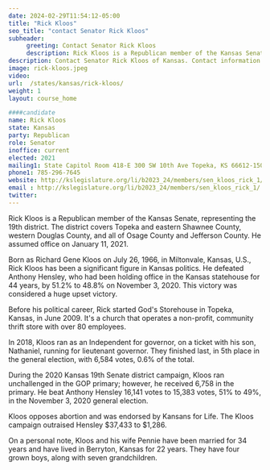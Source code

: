 ```yaml
---
date: 2024-02-29T11:54:12-05:00
title: "Rick Kloos"
seo_title: "contact Senator Rick Kloos"
subheader:
     greeting: Contact Senator Rick Kloos
     description: Rick Kloos is a Republican member of the Kansas Senate, representing the 19th district. The district covers Topeka and eastern Shawnee County, western Douglas County, and all of Osage County and Jefferson County. He assumed office on January 11, 2021.
description: Contact Senator Rick Kloos of Kansas. Contact information for Rick Kloos includes email address, phone number, and mailing address.
image: rick-kloos.jpeg
video:
url:  /states/kansas/rick-kloos/
weight: 1
layout: course_home

####candidate
name: Rick Kloos
state: Kansas
party: Republican
role: Senator
inoffice: current
elected: 2021
mailing1: State Capitol Room 418-E 300 SW 10th Ave Topeka, KS 66612-1504
phone1: 785-296-7645
website: http://kslegislature.org/li/b2023_24/members/sen_kloos_rick_1/
email : http://kslegislature.org/li/b2023_24/members/sen_kloos_rick_1/
twitter:
---
```


Rick Kloos is a Republican member of the Kansas Senate, representing the 19th district. The district covers Topeka and eastern Shawnee County, western Douglas County, and all of Osage County and Jefferson County. He assumed office on January 11, 2021.

Born as Richard Gene Kloos on July 26, 1966, in Miltonvale, Kansas, U.S., Rick Kloos has been a significant figure in Kansas politics. He defeated Anthony Hensley, who had been holding office in the Kansas statehouse for 44 years, by 51.2% to 48.8% on November 3, 2020. This victory was considered a huge upset victory.

Before his political career, Rick started God's Storehouse in Topeka, Kansas, in June 2009. It's a church that operates a non-profit, community thrift store with over 80 employees.

In 2018, Kloos ran as an Independent for governor, on a ticket with his son, Nathaniel, running for lieutenant governor. They finished last, in 5th place in the general election, with 6,584 votes, 0.6% of the total.

During the 2020 Kansas 19th Senate district campaign, Kloos ran unchallenged in the GOP primary; however, he received 6,758 in the primary. He beat Anthony Hensley 16,141 votes to 15,383 votes, 51% to 49%, in the November 3, 2020 general election.

Kloos opposes abortion and was endorsed by Kansans for Life. The Kloos campaign outraised Hensley $37,433 to $1,286.

On a personal note, Kloos and his wife Pennie have been married for 34 years and have lived in Berryton, Kansas for 22 years. They have four grown boys, along with seven grandchildren.
